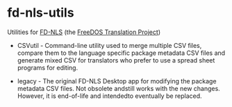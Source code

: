 # fd-nls-utils
Utilities for [FD-NLS](https://github.com/shidel/fd-nls) (the [FreeDOS Translation Project](https://shidel.github.io/fd-nls))

- CSVutil - Command-line utility used to merge multiple CSV files, compare them to the language specific package metadata CSV files and generate mixed CSV for translators who prefer to use a spread sheet programs for editing.

- legacy - The original FD-NLS Desktop app for modifying the package metadata CSV files. Not obsolete andstill works with the new changes. However, it is end-of-life and intendedto eventually be replaced.


